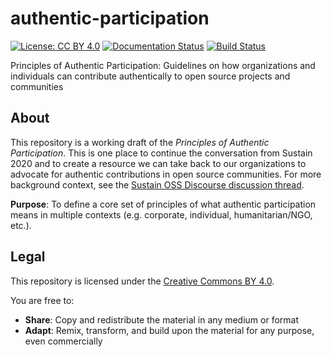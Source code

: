 authentic-participation
=======================

[![License: CC BY 4.0](https://img.shields.io/badge/License-CC%20BY%204.0-lightgrey.svg)](https://creativecommons.org/licenses/by/4.0/)
[![Documentation Status](https://readthedocs.org/projects/authentic-participation/badge/?version=latest)](https://authentic-participation.readthedocs.io/?badge=latest)
[![Build Status](https://travis-ci.org/sustainers/authentic-participation.svg?branch=master)](https://travis-ci.org/sustainers/authentic-participation)

Principles of Authentic Participation: Guidelines on how organizations and individuals can contribute authentically to open source projects and communities


## About

This repository is a working draft of the _Principles of Authentic Participation_.
This is one place to continue the conversation from Sustain 2020 and to create a resource we can take back to our organizations to advocate for authentic contributions in open source communities.
For more background context, see the [Sustain OSS Discourse discussion thread](https://discourse.sustainoss.org/t/principles-of-authentic-participation-continuing-the-sustain-conversation/284).

**Purpose**: To define a core set of principles of what authentic participation means in multiple contexts (e.g. corporate, individual, humanitarian/NGO, etc.).


## Legal

This repository is licensed under the [Creative Commons BY 4.0](https://creativecommons.org/licenses/by/4.0/ "Creative Commons - Attribution 4.0 International - CC BY 4.0").

You are free to:

* **Share**: Copy and redistribute the material in any medium or format
* **Adapt**: Remix, transform, and build upon the material for any purpose, even commercially
